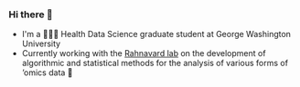 ### Hi there 👋

- I'm a 👨🏽‍💻 Health Data Science graduate student at George Washington University
- Currently working with the [Rahnavard lab](https://www.rahnavard.org) on the development of algorithmic and statistical methods for the analysis of various forms of ’omics data 🧬
